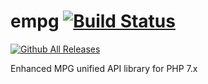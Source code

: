 # empg [![Build Status](https://travis-ci.org/cyveros/empg.svg?branch=master)](https://travis-ci.org/cyveros/empg)

[![Github All Releases](https://img.shields.io/github/downloads/atom/atom/total.svg)](https://github.com/cyveros/empg)

Enhanced MPG unified API library for PHP 7.x
